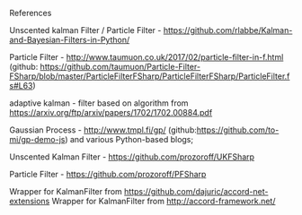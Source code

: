 
References

Unscented kalman Filter / Particle Filter -  https://github.com/rlabbe/Kalman-and-Bayesian-Filters-in-Python/

Particle Filter  - http://www.taumuon.co.uk/2017/02/particle-filter-in-f.html (github: https://github.com/taumuon/Particle-Filter-FSharp/blob/master/ParticleFilterFSharp/ParticleFilterFSharp/ParticleFilter.fs#L63)

adaptive kalman - filter based on algorithm from https://arxiv.org/ftp/arxiv/papers/1702/1702.00884.pdf

Gaussian Process - http://www.tmpl.fi/gp/ (github:https://github.com/to-mi/gp-demo-js)
and various Python-based blogs;

Unscented Kalman Filter -  https://github.com/prozoroff/UKFSharp

Particle Filter - https://github.com/prozoroff/PFSharp

Wrapper for KalmanFilter from https://github.com/dajuric/accord-net-extensions
Wrapper for KalmanFilter from http://accord-framework.net/

